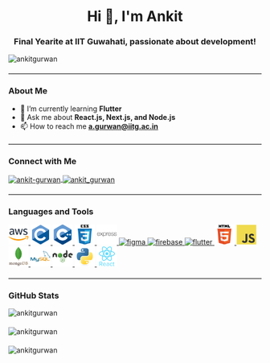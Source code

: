 <h1 align="center">Hi 👋, I'm Ankit</h1>
<h3 align="center">Final Yearite at IIT Guwahati, passionate about development!</h3>

<p align="left">
  <img src="https://komarev.com/ghpvc/?username=ankitgurwan&label=Profile%20views&color=0e75b6&style=flat" alt="ankitgurwan" />
</p>

<hr style="margin: 20px 0; border: none; border-top: 1px solid #ccc;">

### About Me
- 🌱 I’m currently learning **Flutter**
- 💬 Ask me about **React.js, Next.js, and Node.js**
- 📫 How to reach me **a.gurwan@iitg.ac.in**

<hr style="margin: 20px 0; border: none; border-top: 1px solid #ccc;">

### Connect with Me
<p align="left" style="margin: 10px 0;">
  <a href="https://linkedin.com/in/ankit-gurwan" target="_blank">
    <img align="center" src="https://raw.githubusercontent.com/rahuldkjain/github-profile-readme-generator/master/src/images/icons/Social/linked-in-alt.svg" alt="ankit-gurwan" height="30" width="40" />
  </a>
  <a href="https://instagram.com/ankit_gurwan" target="_blank">
    <img align="center" src="https://raw.githubusercontent.com/rahuldkjain/github-profile-readme-generator/master/src/images/icons/Social/instagram.svg" alt="ankit_gurwan" height="30" width="40" />
  </a>
</p>

<hr style="margin: 20px 0; border: none; border-top: 1px solid #ccc;">

### Languages and Tools
<p align="left" style="margin: 10px 0;">
  <a href="https://aws.amazon.com" target="_blank" rel="noreferrer">
    <img src="https://raw.githubusercontent.com/devicons/devicon/master/icons/amazonwebservices/amazonwebservices-original-wordmark.svg" alt="aws" width="40" height="40" />
  </a>
  <a href="https://www.cprogramming.com/" target="_blank" rel="noreferrer">
    <img src="https://raw.githubusercontent.com/devicons/devicon/master/icons/c/c-original.svg" alt="c" width="40" height="40" />
  </a>
  <a href="https://www.w3schools.com/cpp/" target="_blank" rel="noreferrer">
    <img src="https://raw.githubusercontent.com/devicons/devicon/master/icons/cplusplus/cplusplus-original.svg" alt="cplusplus" width="40" height="40" />
  </a>
  <a href="https://www.w3schools.com/css/" target="_blank" rel="noreferrer">
    <img src="https://raw.githubusercontent.com/devicons/devicon/master/icons/css3/css3-original-wordmark.svg" alt="css3" width="40" height="40" />
  </a>
  <a href="https://expressjs.com" target="_blank" rel="noreferrer">
    <img src="https://raw.githubusercontent.com/devicons/devicon/master/icons/express/express-original-wordmark.svg" alt="express" width="40" height="40" />
  </a>
  <a href="https://www.figma.com/" target="_blank" rel="noreferrer">
    <img src="https://www.vectorlogo.zone/logos/figma/figma-icon.svg" alt="figma" width="40" height="40" />
  </a>
  <a href="https://firebase.google.com/" target="_blank" rel="noreferrer">
    <img src="https://www.vectorlogo.zone/logos/firebase/firebase-icon.svg" alt="firebase" width="40" height="40" />
  </a>
  <a href="https://flutter.dev" target="_blank" rel="noreferrer">
    <img src="https://www.vectorlogo.zone/logos/flutterio/flutterio-icon.svg" alt="flutter" width="40" height="40" />
  </a>
  <a href="https://www.w3.org/html/" target="_blank" rel="noreferrer">
    <img src="https://raw.githubusercontent.com/devicons/devicon/master/icons/html5/html5-original-wordmark.svg" alt="html5" width="40" height="40" />
  </a>
  <a href="https://developer.mozilla.org/en-US/docs/Web/JavaScript" target="_blank" rel="noreferrer">
    <img src="https://raw.githubusercontent.com/devicons/devicon/master/icons/javascript/javascript-original.svg" alt="javascript" width="40" height="40" />
  </a>
  <a href="https://www.mongodb.com/" target="_blank" rel="noreferrer">
    <img src="https://raw.githubusercontent.com/devicons/devicon/master/icons/mongodb/mongodb-original-wordmark.svg" alt="mongodb" width="40" height="40" />
  </a>
  <a href="https://www.mysql.com/" target="_blank" rel="noreferrer">
    <img src="https://raw.githubusercontent.com/devicons/devicon/master/icons/mysql/mysql-original-wordmark.svg" alt="mysql" width="40" height="40" />
  </a>
  <a href="https://nodejs.org" target="_blank" rel="noreferrer">
    <img src="https://raw.githubusercontent.com/devicons/devicon/master/icons/nodejs/nodejs-original-wordmark.svg" alt="nodejs" width="40" height="40" />
  </a>
  <a href="https://www.python.org" target="_blank" rel="noreferrer">
    <img src="https://raw.githubusercontent.com/devicons/devicon/master/icons/python/python-original.svg" alt="python" width="40" height="40" />
  </a>
  <a href="https://reactjs.org/" target="_blank" rel="noreferrer">
    <img src="https://raw.githubusercontent.com/devicons/devicon/master/icons/react/react-original-wordmark.svg" alt="react" width="40" height="40" />
  </a>
</p>

<hr style="margin: 20px 0; border: none; border-top: 1px solid #ccc;">

### GitHub Stats
<p align="left" style="margin-bottom: 20px;">
  <img src="https://github-readme-stats.vercel.app/api/top-langs?username=ankitgurwan&show_icons=true&locale=en&layout=compact" alt="ankitgurwan" />
</p>
<p align="left" style="margin-bottom: 20px;">
  <img src="https://github-readme-stats.vercel.app/api?username=ankitgurwan&show_icons=true&locale=en" alt="ankitgurwan" />
</p>
<p align="left" style="margin-bottom: 20px;">
  <img src="https://github-readme-streak-stats.herokuapp.com/?user=ankitgurwan&" alt="ankitgurwan" />
</p>
